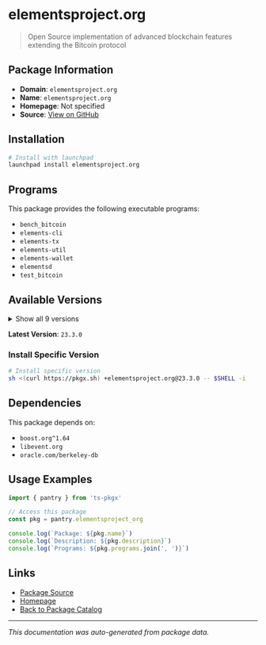 # elementsproject.org

> Open Source implementation of advanced blockchain features extending the Bitcoin protocol

## Package Information

- **Domain**: `elementsproject.org`
- **Name**: `elementsproject.org`
- **Homepage**: Not specified
- **Source**: [View on GitHub](https://github.com/pkgxdev/pantry/tree/main/projects/elementsproject.org/package.yml)

## Installation

```bash
# Install with launchpad
launchpad install elementsproject.org
```

## Programs

This package provides the following executable programs:

- `bench_bitcoin`
- `elements-cli`
- `elements-tx`
- `elements-util`
- `elements-wallet`
- `elementsd`
- `test_bitcoin`

## Available Versions

<details>
<summary>Show all 9 versions</summary>

- `23.3.0`, `23.2.7`, `23.2.6`, `23.2.5`, `23.2.4`
- `23.2.3`, `23.2.2`, `23.2.1`, `22.1.1`

</details>

**Latest Version**: `23.3.0`

### Install Specific Version

```bash
# Install specific version
sh <(curl https://pkgx.sh) +elementsproject.org@23.3.0 -- $SHELL -i
```

## Dependencies

This package depends on:

- `boost.org^1.64`
- `libevent.org`
- `oracle.com/berkeley-db`

## Usage Examples

```typescript
import { pantry } from 'ts-pkgx'

// Access this package
const pkg = pantry.elementsproject_org

console.log(`Package: ${pkg.name}`)
console.log(`Description: ${pkg.description}`)
console.log(`Programs: ${pkg.programs.join(', ')}`)
```

## Links

- [Package Source](https://github.com/pkgxdev/pantry/tree/main/projects/elementsproject.org/package.yml)
- [Homepage](#)
- [Back to Package Catalog](../package-catalog.md)

---

*This documentation was auto-generated from package data.*
